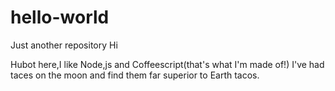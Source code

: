 # hello-world
Just another repository
Hi

Hubot here,I like Node,js and Coffeescript(that's what I'm made of!)
I've had taces on the moon and find them far superior to Earth tacos.
